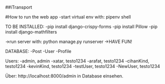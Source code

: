 ##iTransport

#How to run the web app
-start virtual env with: pipenv shell
  
  TO BE INSTALLED:
  -pip install django-crispy-forms
  -pip install Pillow
  -pip install django-mathfilters

  ->run server with: python manage.py runserver
  ->HAVE FUN!

DATABASE:
-Post
-User
-Profile

Users:
-admin, admin
-xatar, testo1234
-arafat, testo1234
-cihanKind, testo1234 
-kevinKind, testo1234
-testUser, testo1234
-NewUser, testo1234

Über: http://localhost:8000/admin in Database einsehen.
